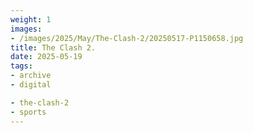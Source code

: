 ```yaml
---
weight: 1
images:
- /images/2025/May/The-Clash-2/20250517-P1150658.jpg
title: The Clash 2.
date: 2025-05-19
tags:
- archive
- digital

- the-clash-2
- sports
---
```


